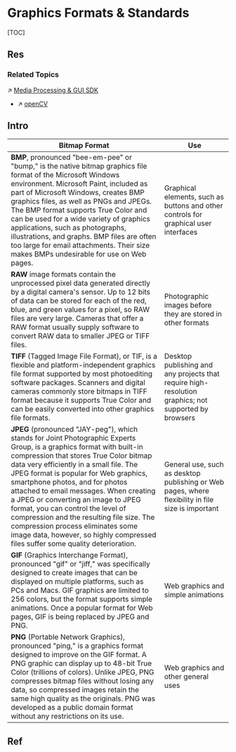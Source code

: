 # Graphics Formats & Standards

[TOC]



## Res
### Related Topics
↗ [Media Processing & GUI SDK](../../../../../👩‍💻%20Computer%20Languages%20&%20Programming%20Methodology/🛠️%20Programming%20Tool%20Chain/🚠%20Application%20Runtimes%20&%20SDKs/🧩%20Media%20Processing%20&%20GUI%20SDK/Media%20Processing%20&%20GUI%20SDK.md)
- ↗ [openCV](../../../../../👩‍💻%20Computer%20Languages%20&%20Programming%20Methodology/🛠️%20Programming%20Tool%20Chain/🚠%20Application%20Runtimes%20&%20SDKs/🧩%20Media%20Processing%20&%20GUI%20SDK/Graphics%20Processing/openCV/openCV.md)



## Intro
| Bitmap Format                                                                                                                                                                                                                                                                                                                                                                                                                                                                                                                                                                   | Use                                                                                                  |
| ------------------------------------------------------------------------------------------------------------------------------------------------------------------------------------------------------------------------------------------------------------------------------------------------------------------------------------------------------------------------------------------------------------------------------------------------------------------------------------------------------------------------------------------------------------------------------- | ---------------------------------------------------------------------------------------------------- |
| **BMP**, pronounced "bee-em-pee" or "bump," is the native bitmap graphics file format of the Microsoft Windows environment. Microsoft Paint, included as part of Microsoft Windows, creates BMP graphics files, as well as PNGs and JPEGs. The BMP format supports True Color and can be used for a wide variety of graphics applications, such as photographs, illustrations, and graphs. BMP files are often too large for email attachments. Their size makes BMPs undesirable for use on Web pages.                                                                         | Graphical elements, such as buttons and other controls for graphical user interfaces                 |
| **RAW** image formats contain the unprocessed pixel data generated directly by a digital camera's sensor. Up to 12 bits of data can be stored for each of the red, blue, and green values for a pixel, so RAW files are very large. Cameras that offer a RAW format usually supply software to convert RAW data to smaller JPEG or TIFF files.                                                                                                                                                                                                                                  | Photographic images before they are stored in other formats                                          |
| **TIFF** (Tagged Image File Format), or TIF, is a flexible and platform-independent graphics file format supported by most photoediting software packages. Scanners and digital cameras commonly store bitmaps in TIFF format because it supports True Color and can be easily converted into other graphics file formats.                                                                                                                                                                                                                                                      | Desktop publishing and any projects that require high-resolution graphics; not supported by browsers |
| **JPEG** (pronounced "JAY-peg"), which stands for Joint Photographic Experts Group, is a graphics format with built-in compression that stores True Color bitmap data very efficiently in a small file. The JPEG format is popular for Web graphics, smartphone photos, and for photos attached to email messages. When creating a JPEG or converting an image to JPEG format, you can control the level of compression and the resulting file size. The compression process eliminates some image data, however, so highly compressed files suffer some quality deterioration. | General use, such as desktop publishing or Web pages, where flexibility in file size is important    |
| **GIF** (Graphics Interchange Format), pronounced "gif" or "jiff," was specifically designed to create images that can be displayed on multiple platforms, such as PCs and Macs. GIF graphics are limited to 256 colors, but the format supports simple animations. Once a popular format for Web pages, GIF is being replaced by JPEG and PNG.                                                                                                                                                                                                                                 | Web graphics and simple animations                                                                   |
| **PNG** (Portable Network Graphics), pronounced "ping," is a graphics format designed to improve on the GIF format. A PNG graphic can display up to 48-bit True Color (trillions of colors). Unlike JPEG, PNG compresses bitmap files without losing any data, so compressed images retain the same high quality as the originals. PNG was developed as a public domain format without any restrictions on its use.                                                                                                                                                             | Web graphics and other general uses                                                                  |



## Ref
[🎬 How Are Images Compressed?]: https://youtu.be/Kv1Hiv3ox8I
